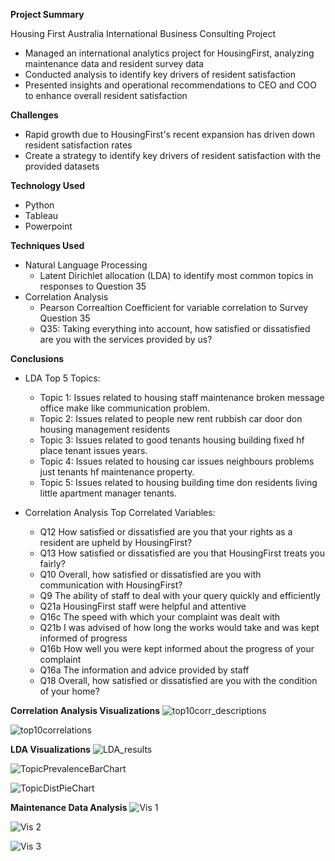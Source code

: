 **Project Summary**

Housing First Australia International Business Consulting Project
- Managed an international analytics project for HousingFirst, analyzing maintenance data and resident survey data
- Conducted analysis to identify key drivers of resident satisfaction
- Presented insights and operational recommendations to CEO and COO to enhance overall resident satisfaction

**Challenges**
- Rapid growth due to HousingFirst's recent expansion has driven down resident satisfaction rates
- Create a strategy to identify key drivers of resident satisfaction with the provided datasets

**Technology Used**
- Python
- Tableau
- Powerpoint

**Techniques Used**
- Natural Language Processing
  - Latent Dirichlet allocation (LDA) to identify most common topics in responses to Question 35 
- Correlation Analysis
  - Pearson Correaltion Coefficient for variable correlation to Survey Question 35
  - Q35: Taking everything into account, how satisfied or dissatisfied are you with the services provided by us?

**Conclusions**
- LDA Top 5 Topics:
  - Topic 1: Issues related to housing staff maintenance broken message office make like communication problem.
  - Topic 2: Issues related to people new rent rubbish car door don housing management residents
  - Topic 3: Issues related to good tenants housing building fixed hf place tenant issues years.
  - Topic 4: Issues related to housing car issues neighbours problems just tenants hf maintenance property.
  - Topic 5: Issues related to housing building time don residents living little apartment manager tenants.
 
- Correlation Analysis Top Correlated Variables:
  - Q12	How satisfied or dissatisfied are you that your rights as a resident are upheld by HousingFirst?
  - Q13	How satisfied or dissatisfied are you that HousingFirst treats you fairly?
  - Q10	Overall, how satisfied or dissatisfied are you with communication with HousingFirst?
  - Q9 The ability of staff to deal with your query quickly and efficiently
  - Q21a HousingFirst staff were helpful and attentive
  - Q16c The speed with which your complaint was dealt with
  - Q21b I was advised of how long the works would take and was kept informed of progress
  - Q16b How well you were kept informed about the progress of your complaint
  - Q16a The information and advice provided by staff
  - Q18	Overall, how satisfied or dissatisfied are you with the condition of your home?
 
**Correlation Analysis Visualizations** 
![top10corr_descriptions](https://github.com/samgeles/HousingFirst-AU/assets/143467895/b0cb52dd-fa56-4148-b52c-9a20132f1719)

![top10correlations](https://github.com/samgeles/HousingFirst-AU/assets/143467895/1c213ec9-9166-4e30-ba62-f13fb2ed6bf2)

**LDA Visualizations**
![LDA_results](https://github.com/samgeles/HousingFirst-AU/assets/143467895/040e0191-1961-4734-bbfc-cdbfadaa42fe)

![TopicPrevalenceBarChart](https://github.com/samgeles/HousingFirst-AU/assets/143467895/3b853e5e-657a-4d06-9b6d-bb801012dac2)

![TopicDistPieChart](https://github.com/samgeles/HousingFirst-AU/assets/143467895/579d7e3c-a65b-4595-844e-3a703d67428f)

**Maintenance Data Analysis** 
![Vis 1](https://github.com/samgeles/HousingFirst-AU/assets/143467895/8c7adf8b-ea1f-4114-a92a-d3ecacba27c4)

![Vis 2](https://github.com/samgeles/HousingFirst-AU/assets/143467895/38718bb7-b764-43d0-a98e-6e36fe3ab11e)

![Vis 3](https://github.com/samgeles/HousingFirst-AU/assets/143467895/d8cc4a1e-88e2-4de7-bb35-12ef7b1e0d2f)






